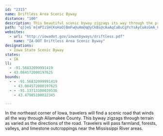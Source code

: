 ```yaml
---
id: "2315"
name: Driftless Area Scenic Byway
distance: "100"
description: This beautiful scenic byway zigzags its way through the preglacial landscape in extreme northeastern Iowa.
path: "q}}eG`m{mPIiSH{KoHaO}BmFw@uAm@q@yCkBs@cAaAqCaBuCgYcYsAyCuAsGmA_CyA{AuAq@mDYyzAaAmC]sCmBwAkCe@aCYuCNkFrEwPfBuNIgH_AmDyCsFiCmG_IcYuAiC}AqBmFuDcCwDwHiRU_@s@{CUmB?yCDgATkAvA_F~AgEvAaDjAsBzJ{M~AyCnNmj@d@mD?mA[mEwD}YeAsCw@eAu@u@yAq@s@QuQ_@cAQoCaB}@oAq@}Aw@yC}C{RU}BOyCCaDj@}e@L{BbDsQRuB^_ITu@_@y@k@wBgAuHiFiTc@yAe@gAsByCmFmFgGyHyAgAwAe@yF{@qI_AiAFsA^sC~AcA^eARiA@gBMcIaB}De@sAg@sA}AwHkLgBcDeAaCmEuLy@wAeAiA_YoVwMqRmBqB_BgAcEgBsCe@kG_@\\uYIkVCsAKeAyAyEGmAfDwU`FaRd@{BJcAGoEDkBDm@XaAb@}@xCoEzL}PrC_CdBs@jV_HnMgEpBkAf@k@z@}Ab@iA|@aDb@_CjBiU|@gJfI{b@^eAr@kAjGuHlJuNd@eANaANsB?mBUeBkAyBcCiFuD_UWcEPaDv@kDvByDjEsF~G{K|Ao@dLK|DF|Ay@^y@TkANcEuAi@cAm@oOgMuGgFWIwCwCaAyAmAmCm@uBWkCScVi@kCs@sBcB{BcBaAiA[l@{AhAaArEcCn@a@rAwAfB{EVmADmEGs@YmA}FgO{FiPeAyCi@aCOgBIaIUeEm@sCsAmCoEuG_LgO}GmI}CaFoCmHs@y@gEmAnLc`@zMyd@rAsF~@oC`HeHlC{B~A_AxAyAz@yAfC{F|A_H`@mAhBaAbDkA|DeDhAmAVyA?gAi@gDcAeDUqAIoA@gBl@mFb@}HY}GbEqGxBaBpAaBVwAHgBeBf@}IgDgAMqIwCiCP_A^sN`MqIlJ_Ad@gG?_Cn@sBVwBEsBg@mP{GgCoAqEoFuBkB{Ao@_CYeMBcJ\\wSzDoCGgDa@cEw@gDmA{IsFoEsDy@_BcU{r@oDmKk@m@lAmElA}FdCyM`CaLn@_CbAyBzAcClEsDYw@qBgDwA{C}B_IsGkXsAwDoN_Qo@sA_@}Am@oDBaNNuMGmKWsBcAyE_D{Je@sBCoPYiDo@_ByAyBy@qB}@aGu@_ByBuA}Am@oA_BDc@Is@Cy@ReAbAuDH_CEaAsAcEIoAAqE`A_Zb@{Gp@qE`@{A~CoJh@_CEwASiA}AkDkAyAgAq@yGsBcAo@mCqCi@yBO{B`AyLPiGOkCc@mBoBiDoA}@sEGwAWmImCqMyFuJsEeAu@w@s@_CwEsBaBiAsAy@{BS}AeAoBmB_B_AkAgBmGkAkCyAs@qEy@eAeA}@aCu@aA_B}Ac@s@YaALqB?mASyAYaAw@m@oCUiAg@}AqBkB{G}@iC{CwEwBmCcAmBYgBKgKSyAaHgQyCuF_BkB}CgCsByBuBmDmA_C]{AKsAJgCl@eEJgCU_CoAuCqGeK|CuDnOyHpAeBl@oAb@kBJkCCuEeAcKu@yEcAgDcDsGcAmC[gBOyBCcCNgC~C}NRqCBoDOqCYgBcDuQsAuE_Re`@aFoRo@mDO{DNwHXiGh@wE~@gD|A{ClGaIvDyGgAaCcFaGaIoI}FkHmHmKwCoGoB_DyO}SiAqAmCgBqAQy_@a@cBM{C}@_CaAkEuDqBeDo@qAsBaFo@pAgBzEyAlCkArAkEjDeEzBqBj@sE^o@Py@l@i@j@aDtFu@~AOx@OtA?pAn@hMEdASdA_@z@eIxLeArAsCfAyCrCaLhNeOrLkAlAkA`Ce@jBy@~E}Fn`@mDpf@GrJGx@_@zAmEtFc@jBDb[E`Bc@pAUd@_@R_AR{JGqAZk@\\iAlA}CrGo@z@iAp@i@LcCP}Y?i@Le@Vq@`AQrACr\\KjA_@lAs@bAs@L{PD?xXc@pJsD~Ts@rDOrAa@~Ic@bDgInZYxAOpBm@`aC}WByDLcA|PI~CN`FR~Bn@|CfEpO^vBNbC?ly@Iz^KfGi@`P?fCDvB\\zDzBnQNpBH|Co@`XEnEDpD^xDrA|Hj@lCxYb|ATlDJdEEfEc@fFcFjVe@vD]tD_A`TYzJE`CE|a@GrCUxCmBbP}Jjw@E|@n@pXR`F^`FfKfcAJrDHbXE|ZDxDX`KjGhtADdGIfFi@lGyEzd@g@lJE`uAKbI_@xCYxAoQ`k@sApDcBtC_BjBcR|NsBpBcDrE_DpGaExKo@dDWtDKzSJrBVrAl@nBtAbCjK|ObClExA`FZlCDjDA`l@y@~wED~SGlV}TIyq@PmFy@uAg@wAi@mEmDyAgBcCmEgIcSoCsD{DgD}BsAiEwAcfAuRsDiAmFmC_]mTeYaQqPkJkQ_LaIoFiAkAyAeCcBgEcEgYiB_KsCmIiCoFaA_BaCaHqEw\\_@eFmBiPeAuEs@kBiBsDsQwOyByEy@kCiAmGYiFiAk\\K{Fo@_Ng@{Du@oDyAeEcBsD[SmGgK{BaFiBaIgCaTaBcKgCuL_@eC_@sDy@mMOuDMmHX{KbAmPN{DLmD?uGw@_j@KyCYoCm@kDyCgJsFoNgC{HgC{J{CiOsBuGcAiCiAsBoByCqGiIsAmCwAkDg@gBy@{Ei@mE_Dk\\aAmHwGo\\_@mAu@aBi@m@}A}AsAg@oBa@eGKiAOmBi@sC}CeAgB_BsD_@mCUoDo@qe@HgFbAaL?yAGgAy@yFOyBH}IIwBUaB}AqF[gBK_BGyBR_CHaDCaBJ_CL_AXkAtAuEXaBDiAEaD_@oC]iA{CoFe@sA]}ASoDBmDMyBa@aCaCmH_@sBOeBYiOcCkYe@kDiAaFcByDcB{Eu@yDiAoPqL_cAYkF?oCHgBz@gLHmC?kCi@gPEmE?}BNiDd@iFxAiHrAeEpKcV|@yCd@kCx@kIbAuNTyFDsIEmMm@sZ?_Cb@gQ?oAEgAy@}HQ{DByEZ}I?qCImA]sC[sA_BgFSy@SqCFaF`AoJNmDEuu@MeAm@{BgHzDcD~BmEpB_GhEkUpTmK~MmKrHoBhBsOtP{JnMwHzImLnQaB~AySxLiBfBmBlCqKtQiAlAeM~EuM`EiFpBmAx@kDzCcKbN_B|AmDtC{SnLqFlEkJ`K{IxMcBrCsBnByB|@}CTm[cDsBK}EXmDx@gHxB{PfImBn@}@NoQfAuARsAXiQxFgKzE{C~A{LrHeCfAeEv@iJ@cBL_g@zLaF~BaM`HcMxHyBxA{KtIm^tUw@p@gBvBg@hA{H|VuAlDmBxBcAx@o_@bRmJxFmTvLcBdBsCfGe@x@gUzg@_DrGq@`AuApAbB~DlLxVdBpHl@zE`BnFhErJlBfGbBxDx@dAt@r@vBrAfJtBbBbAbA`AzAlBXp@fBjCzAlAxAr@rCx@zBlAbAx@dArAxBzDh@|AvAfHdArEvJbVn@fAbAlAx@v@bB`A`MvDvD|ArBpB~AdDpDnLtBzDvEtGtBxEtG|P~BdKrBlFpBtC`BdBnMnKxCpD|@~AbBvDfKfYrBfE|HvLtFzLjBpC|AfBvAjAhOrKp@t@t@rAXfAHt@?fBO~AYfA[j@}@`AmAr@qBp@eFn@cBh@uAr@mBfBmAjBeAlCsAfFyAxIc@nEUxEIlIAvPHzGd@vChHjTpDxHbClC|BrAnM~CzD~C`B|AbFrGhAjAnAt@|An@hB`@vAJ|Az@fA|@pBtCnCxG}BfIaDfHoD~EqIzH}GtFaF`DcHpCcClBmBpCi@lAy@`Cg@rEGpABtBxBj^hDd^x@`Fn@|Bt@rB|@~AzDjGnDvFdF`HlFnIdFfHpFxEhBpAtJhFhBrBl@lA|@vCzEhVr@zGhAjSF~AF`FOxE?zDZxFBdCYtLSrCu@~F_A|D_@pAeJhUYt@k@xCSdBEdBQhQWtCc@bB{@zBgBvBs@h@wHdDeAlAs@jA_AfCYrAOpBHzFXdB^rAj@lAfB~BnBlAfFdApKhBpGn@bBZdBbAhAbAzAjCp@fC^jDn@zLBhFIxD{@l`@KbAWfAsAlDeCpCuAr@mAZyKbCaBr@g@d@y@bAy@xAi@~AqIbYi@zBw@jFQdEEzBF~CV~Cd@fD^fBx@fCtIzUdAfERnDh@|[D`BNd@"
websites:
  - url: "http://iowadot.gov/iowasbyways/driftless.pdf"
    name: "IA-DOT Driftless Area Scenic Byway"
designations:
  - Iowa State Scenic Byway
states:
  - IA
ll:
  - -91.56832099991419
  - 43.084572000197625
bounds:
  - - -91.56832099991419
    - 43.084572000197625
  - - -91.13713100039536
    - 43.47985100022345

---
```


In the northeast corner of Iowa, travelers will find a scenic road that winds all the way through Allamakee County.  This byway zigzags through terrain as varied as the directions of the road.  Travelers will pass farmland, forests, valleys, and limestone outcroppings near the Mississippi River areas.  
